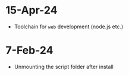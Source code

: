 # 15-Apr-24

- Toolchain for `web` development (node.js etc.)

# 7-Feb-24

- Unmounting the script folder after install
